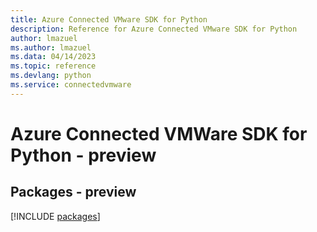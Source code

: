 ```yaml
---
title: Azure Connected VMware SDK for Python
description: Reference for Azure Connected VMware SDK for Python
author: lmazuel
ms.author: lmazuel
ms.data: 04/14/2023
ms.topic: reference
ms.devlang: python
ms.service: connectedvmware
---
```

# Azure Connected VMWare SDK for Python - preview
## Packages - preview
[!INCLUDE [packages](connected-vmware-index.md)]